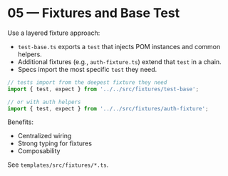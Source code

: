 # 05 — Fixtures and Base Test

Use a layered fixture approach:

- `test-base.ts` exports a `test` that injects POM instances and common helpers.
- Additional fixtures (e.g., `auth-fixture.ts`) extend that `test` in a chain.
- Specs import the most specific `test` they need.

```ts
// tests import from the deepest fixture they need
import { test, expect } from '../../src/fixtures/test-base';

// or with auth helpers
import { test, expect } from '../../src/fixtures/auth-fixture';
```

Benefits:

- Centralized wiring
- Strong typing for fixtures
- Composability

See `templates/src/fixtures/*.ts`.
